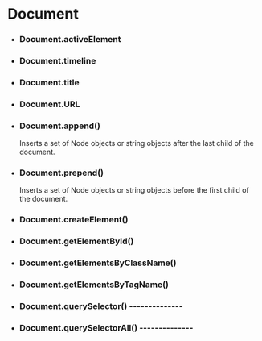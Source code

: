 # Document 

* ### Document.activeElement

* ### Document.timeline

* ### Document.title

* ### Document.URL

* ### Document.append()
  Inserts a set of Node objects or string objects after the last child of the document.

* ### Document.prepend()
  Inserts a set of Node objects or string objects before the first child of the document.

* ### Document.createElement()

* ### Document.getElementById()

* ### Document.getElementsByClassName()

* ### Document.getElementsByTagName()

* ### Document.querySelector() --------------

* ### Document.querySelectorAll() --------------
